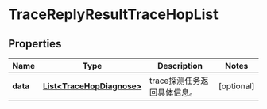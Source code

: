 
# TraceReplyResultTraceHopList

## Properties
Name | Type | Description | Notes
------------ | ------------- | ------------- | -------------
**data** | [**List&lt;TraceHopDiagnose&gt;**](TraceHopDiagnose.md) | trace探测任务返回具体信息。 |  [optional]



